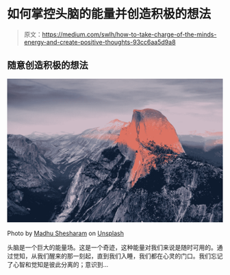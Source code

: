 # 如何掌控头脑的能量并创造积极的想法

> 原文：<https://medium.com/swlh/how-to-take-charge-of-the-minds-energy-and-create-positive-thoughts-93cc6aa5d9a8>

## 随意创造积极的想法

![](img/8453851eab32a87568d08aed13ed8194.png)

Photo by [Madhu Shesharam](https://unsplash.com/@madhu_shesharam?utm_source=unsplash&utm_medium=referral&utm_content=creditCopyText) on [Unsplash](https://unsplash.com/search/photos/success?utm_source=unsplash&utm_medium=referral&utm_content=creditCopyText)

头脑是一个巨大的能量场。这是一个奇迹，这种能量对我们来说是随时可用的。通过觉知，从我们醒来的那一刻起，直到我们入睡，我们都在心灵的门口。我们忘记了心智和觉知是彼此分离的；意识到…